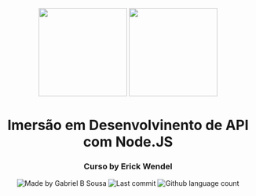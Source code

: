 <div align="center">   
   <img src="https://cdn4.iconfinder.com/data/icons/logos-and-brands/512/233_Node_Js_logo-256.png" width="180px">   
   <img src="https://www.flaticon.com/svg/static/icons/svg/2091/2091625.svg" width="180px">
   <h1>Imersão em Desenvolvinento de API com Node.JS</h1>
</div>

<h3 align="center">
  Curso by Erick Wendel
</h3>

<p align="center" >    
  <img alt="Made by Gabriel B Sousa" src="https://img.shields.io/static/v1?label=made%20by&message=Gabriel%20Sousa&color=539E43&style=flat-square">  

  <img alt="Last commit" src="https://img.shields.io/github/last-commit/gabrielbudke/ew-nodejs?color=%23539E43&style=flat-square">  

  <img alt="Github language count" src="https://img.shields.io/github/languages/count/gabrielbudke/ew-nodejs?color=539E43&style=flat-square">
</p>
